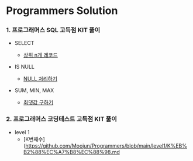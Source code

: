 # Programmers Solution
### 1. 프로그래머스 SQL 고득점 KIT 풀이
* SELECT
  * [상위 n개 레코드](https://github.com/Moojun/Programmers/blob/main/SELECT/%EC%83%81%EC%9C%84%20n%EA%B0%9C%20%EB%A0%88%EC%BD%94%EB%93%9C.md)

* IS NULL
  * [NULL 처리하기](https://github.com/Moojun/Programmers/blob/main/IS%20NULL/NULL%20%EC%B2%98%EB%A6%AC%ED%95%98%EA%B8%B0.md)
* SUM, MIN, MAX
  * [최댓값 구하기](https://github.com/Moojun/Programmers/blob/main/SUM%2C%20MIN%2C%20MAX/%EC%B5%9C%EB%8C%93%EA%B0%92%20%EA%B5%AC%ED%95%98%EA%B8%B0.md)



### 2. 프로그래머스 코딩테스트 고득점 KIT 풀이
* level 1
  * [K번째수](https://github.com/Moojun/Programmers/blob/main/level1/K%EB%B2%88%EC%A7%B8%EC%88%98.md
